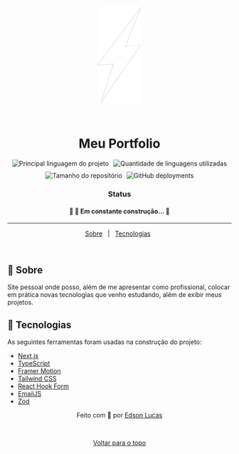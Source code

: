 <div align="center" id="top"> 
  <img src="./public/logo.png" style="width:20%;" alt="logo do portfolio" />

  &#xa0;
</div>

<h1 align="center">Meu Portfolio</h1>

<div style="display: flex; gap: 10px; justify-content: center; align-items: center; flex-wrap: wrap">
  <img alt="Principal linguagem do projeto" src="https://img.shields.io/github/languages/top/EdsonLucasbd/portfolio2.0?color=9528d5">

  <img alt="Quantidade de linguagens utilizadas" src="https://img.shields.io/github/languages/count/EdsonLucasbd/portfolio2.0?color=9528d5">

  <img alt="Tamanho do repositório" src="https://img.shields.io/github/repo-size/EdsonLucasbd/portfolio2.0?color=9528d5">

<img alt="GitHub deployments" src="https://img.shields.io/github/deployments/edsonlucasbd/portfolio2.0/production?logo=rocket&logoColor=white&label=deploy&color=9528d5">
</div>



<h3 align="center"> 
	Status
</h3> 

<h4 align="center"> 
	🚧  🚀 Em constante construção...  🚧
</h4> 

<hr>

<p align="center">
  <a href="#dart-sobre">Sobre</a> &#xa0; | &#xa0; 
  <a href="#rocket-tecnologias">Tecnologias</a> &#xa0;
</p>

<br>

## 🎯 Sobre ##

Site pessoal onde posso, além de me apresentar como profissional, colocar em prática novas tecnologias que venho estudando, além de exibir meus projetos.

## 🚀 Tecnologias ##

As seguintes ferramentas foram usadas na construção do projeto:

- [Next.js](https://nextjs.org/)
- [TypeScript](https://www.typescriptlang.org/)
- [Framer Motion](https://www.framer.com/motion/)
- [Tailwind CSS](https://tailwindcss.com/)
- [React Hook Form](https://www.react-hook-form.com/)
- [EmailJS](https://www.emailjs.com/docs/)
- [Zod](https://zod.dev/)

<p align="center">
	Feito com 💜 por <a href="https://github.com/EdsonLucasbd" target="_blank">Edson Lucas</a>
</h4>

&#xa0;

<p align="center">
	<a href="#top">Voltar para o topo</a>
</p>
